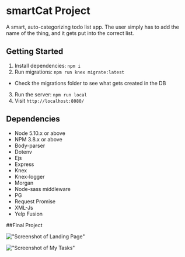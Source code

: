 # smartCat Project 
A smart, auto-categorizing todo list app. The user simply has to add the name of the thing, and it gets put into the correct list.

## Getting Started

1. Install dependencies: `npm i`
2. Run migrations: `npm run knex migrate:latest`
  - Check the migrations folder to see what gets created in the DB
3. Run the server: `npm run local`
4. Visit `http://localhost:8080/`

## Dependencies

- Node 5.10.x or above
- NPM 3.8.x or above
- Body-parser
- Dotenv
- Ejs
- Express
- Knex
- Knex-logger
- Morgan
- Node-sass middleware
- PG
- Request Promise
- XML-Js
- Yelp Fusion

##Final Project

!["Screenshot of Landing Page"](https://github.com/JashanKhela/smartCat/blob/feature/delete/docs/Screen%20Shot%202018-07-01%20at%209.36.09%20PM.png?raw=true)

!["Screenshot of My Tasks"](https://github.com/JashanKhela/smartCat/blob/feature/delete/docs/Screen%20Shot%202018-07-01%20at%209.36.58%20PM.png?raw=true)
